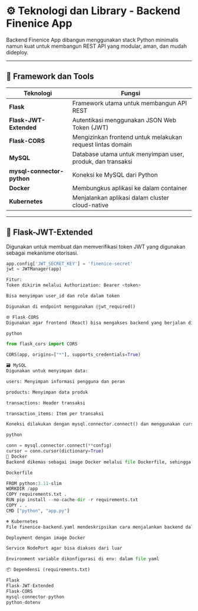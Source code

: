 # ⚙️ Teknologi dan Library - Backend Finenice App

Backend Finenice App dibangun menggunakan stack Python minimalis namun kuat untuk membangun REST API yang modular, aman, dan mudah dideploy.

---

## 🧱 Framework dan Tools

| Teknologi             | Fungsi                                                      |
|-----------------------|-------------------------------------------------------------|
| **Flask**             | Framework utama untuk membangun API REST                    |
| **Flask-JWT-Extended**| Autentikasi menggunakan JSON Web Token (JWT)                |
| **Flask-CORS**        | Mengizinkan frontend untuk melakukan request lintas domain  |
| **MySQL**             | Database utama untuk menyimpan user, produk, dan transaksi  |
| **mysql-connector-python** | Koneksi ke MySQL dari Python                          |
| **Docker**            | Membungkus aplikasi ke dalam container                      |
| **Kubernetes**        | Menjalankan aplikasi dalam cluster cloud-native             |

---

## 🔐 Flask-JWT-Extended

Digunakan untuk membuat dan memverifikasi token JWT yang digunakan sebagai mekanisme otorisasi.

```python
app.config['JWT_SECRET_KEY'] = 'finenice-secret'
jwt = JWTManager(app)

Fitur:
Token dikirim melalui Authorization: Bearer <token>

Bisa menyimpan user_id dan role dalam token

Digunakan di endpoint menggunakan @jwt_required()

🌐 Flask-CORS
Digunakan agar frontend (React) bisa mengakses backend yang berjalan di domain/port berbeda.

python

from flask_cors import CORS

CORS(app, origins=["*"], supports_credentials=True)

🗃️ MySQL
Digunakan untuk menyimpan data:

users: Menyimpan informasi pengguna dan peran

products: Menyimpan data produk

transactions: Header transaksi

transaction_items: Item per transaksi

Koneksi dilakukan dengan mysql.connector.connect() dan menggunakan cursor dictionary:

python

conn = mysql.connector.connect(**config)
cursor = conn.cursor(dictionary=True)
🐳 Docker
Backend dikemas sebagai image Docker melalui file Dockerfile, sehingga dapat dijalankan secara konsisten di berbagai environment.

Dockerfile

FROM python:3.11-slim
WORKDIR /app
COPY requirements.txt .
RUN pip install --no-cache-dir -r requirements.txt
COPY . .
CMD ["python", "app.py"]

☸️ Kubernetes
File finenice-backend.yaml mendeskripsikan cara menjalankan backend dalam cluster Kubernetes:

Deployment dengan image Docker

Service NodePort agar bisa diakses dari luar

Environment variable dikonfigurasi di env: dalam file yaml

📦 Dependensi (requirements.txt)

Flask
Flask-JWT-Extended
Flask-CORS
mysql-connector-python
python-dotenv